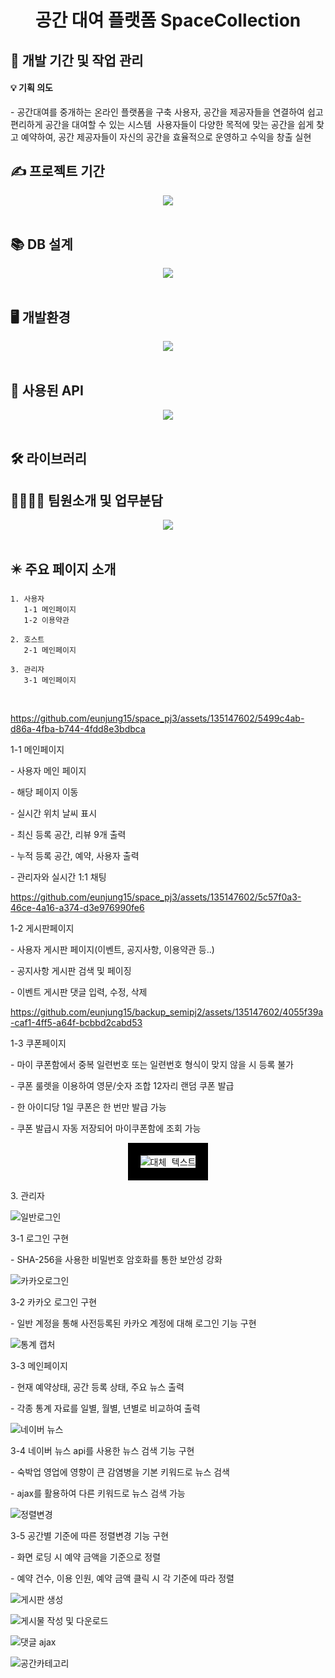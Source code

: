 <div align="center">
<h1>공간 대여 플랫폼 SpaceCollection</h1>
</div>
 
<h2>📅 개발 기간 및 작업 관리</h2>

<h4>💡 기획 의도</h4>
- 공간대여를 중개하는 온라인 플랫폼을 구축 사용자, 공간을 제공자들을 연결하여 쉽고 편리하게 공간을 대여할 수 있는 시스템 
사용자들이 다양한 목적에 맞는 공간을 쉽게 찾고 예약하여, 공간 제공자들이 자신의 공간을 효율적으로 운영하고 수익을 창출 실현

## ✍️ 프로젝트 기간
<div align="center"><img src="https://github.com/JOSiroo/spaceCollection/assets/135147602/200ef23d-1cb4-4119-be82-133329a5884b"></div>
<br>

## 📚 DB 설계
<div align="center"><img src="https://github.com/JOSiroo/spaceCollection/assets/135147602/a83726cf-ba3e-40af-a8ae-a7090b5ad229"></div>
<br>


## 🖥️ 개발환경
<div align="center"><img src="https://github.com/JOSiroo/spaceCollection/assets/135147602/a1ab0069-ad32-4c74-b65b-a9c3a21be505"></div>
<br>

## 🎇 사용된 API  
<div align="center"><img src="https://github.com/JOSiroo/spaceCollection/assets/135147602/32227c50-021d-4309-82d7-a1ce2fdb2a89"></div>
<br>

## 🛠 라이브러리

## 👨‍👩‍👧‍👦 팀원소개 및 업무분담
<div align="center"><img src="https://github.com/JOSiroo/spaceCollection/assets/135147602/c6f08bdb-1cd2-46da-9357-7eeb4f546deb"></div>
<br>

## ✴️ 주요 페이지 소개
    
    1. 사용자
       1-1 메인페이지
       1-2 이용약관
       
    2. 호스트
       2-1 메인페이지
    
    3. 관리자
       3-1 메인페이지
<br>

https://github.com/eunjung15/space_pj3/assets/135147602/5499c4ab-d86a-4fba-b744-4fdd8e3bdbca
<p> 1-1 메인페이지
<p>- 사용자 메인 페이지
<p>- 해당 페이지 이동
<p>- 실시간 위치 날씨 표시
<p>- 최신 등록 공간, 리뷰 9개 출력
<p>- 누적 등록 공간, 예약, 사용자 출력 
<p>- 관리자와 실시간 1:1 채팅

https://github.com/eunjung15/space_pj3/assets/135147602/5c57f0a3-46ce-4a16-a374-d3e976990fe6
<p> 1-2 게시판페이지
<p>- 사용자 게시판 페이지(이벤트, 공지사항, 이용약관 등..)
<p>- 공지사항 게시판 검색 및 페이징
<p>- 이벤트 게시판 댓글 입력, 수정, 삭제

https://github.com/eunjung15/backup_semipj2/assets/135147602/4055f39a-caf1-4ff5-a64f-bcbbd2cabd53
<p> 1-3 쿠폰페이지
<p>- 마이 쿠폰함에서 중복 일련번호 또는 일련번호 형식이 맞지 않을 시 등록 불가
<p>- 쿠폰 룰렛을 이용하여 영문/숫자 조합 12자리 랜덤 쿠폰 발급
<p>- 한 아이디당 1일 쿠폰은 한 번만 발급 가능
<p>- 쿠폰 발급시 자동 저장되어 마이쿠폰함에 조회 가능



<div align="center">
<kbd><img src="https://github.com/JOSiroo/spaceCollection/assets/124752869/099a6692-8b6e-4811-a217-266232eada23" alt="대체 텍스트" style="border: 20px solid black;"></kbd>
</div>

<p> 3. 관리자

![일반로그인](https://github.com/JOSiroo/spaceCollection/assets/137861436/0dcac29f-037c-4039-a47a-bc9de114711e)
<p> 3-1 로그인 구현
<p>- SHA-256을 사용한 비밀번호 암호화를 통한 보안성 강화

![카카오로그인](https://github.com/JOSiroo/spaceCollection/assets/137861436/00594506-2a5f-41d5-9d6b-87d91f8acfe6)
<p> 3-2 카카오 로그인 구현
<p>- 일반 계정을 통해 사전등록된 카카오 계정에 대해 로그인 기능 구현
 
![통계 캡처](https://github.com/JOSiroo/spaceCollection/assets/137861436/2b54dffe-6108-4acf-96f1-71582b299813)
<p> 3-3 메인페이지
<p>- 현재 예약상태, 공간 등록 상태, 주요 뉴스 출력
<p>- 각종 통계 자료를 일별, 월별, 년별로 비교하여 출력

![네이버 뉴스](https://github.com/JOSiroo/spaceCollection/assets/137861436/2295b923-3e97-40be-8948-721c99ecc1cd)
<p> 3-4 네이버 뉴스 api를 사용한 뉴스 검색 기능 구현
<p>- 숙박업 영업에 영향이 큰 감염병을 기본 키워드로 뉴스 검색
<p>- ajax를 활용하여 다른 키워드로 뉴스 검색 가능

![정렬변경](https://github.com/JOSiroo/spaceCollection/assets/137861436/11ffb60f-2b67-4246-a159-b806779a495c)
<p> 3-5 공간별 기준에 따른 정렬변경 기능 구현
<p>- 화면 로딩 시 예약 금액을 기준으로 정렬
<p>- 예약 건수, 이용 인원, 예약 금액 클릭 시 각 기준에 따라 정렬

 ![게시판 생성](https://github.com/JOSiroo/spaceCollection/assets/137861436/a55d606a-dd38-4c94-a277-180505a5d285)

![게시물 작성 및 다운로드](https://github.com/JOSiroo/spaceCollection/assets/137861436/ba68f123-79af-4398-9d50-ec81e7980030)

![댓글 ajax](https://github.com/JOSiroo/spaceCollection/assets/137861436/a1daa0b8-0f6d-4c78-8738-715b7222628e)

![공간카테고리](https://github.com/JOSiroo/spaceCollection/assets/137861436/9baa361d-b4e0-46c8-a2ff-db8e2a8eaa1c)












 













